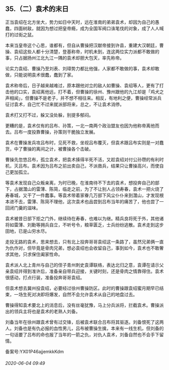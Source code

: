 ## 35.（二）袁术的末日
正当袁绍在北方坐大，势力如日中天时，远在淮南的弟弟袁术，却因为自己的愚蠢，四面树敌，就因为想过把皇帝瘾，成为全国军阀口诛笔伐的对象，成了人人喊打的过街之鼠。



本来当皇帝这个心思，谁都有，但自从曹操把汉献帝接到许县，重建大汉朝廷，曹操、袁绍这些人都十分清楚，登基称帝，时机未到，连这两位实力派都不敢做的事，只占据扬州江北九江一隅的袁术却胆大包天，率先称帝。



论实力袁绍、曹操乃至刘表、刘璋势力都比他强，人家都不敢做的事，袁术却敢做，只能说明袁术很蠢，蠢到了家。



袁术称帝后，日子越来越难过，原本跟他对立的敌人如曹操、袁绍等人，更有了打击他的口实，袁绍离他远，打不着，但曹操的徐州、豫州跟他的九江却是「鸡犬之声相闻」，但曹操不是老子，并不想不相往来。相反，有地利之便，曹操经常派兵征讨袁术，自己忙不过来就派部将来，总之，不让袁术消停。



袁术打又打不过，躲又没处躲，别提多郁闷。



更糟的是，袁术仅有的吕布、孙策，一北一南两个政治盟友也因为他称帝离他而去。吕布一度投靠曹操，孙策则干脆独立发展。



袁术在曹操发兵攻吕布时，见死不救，坐视吕布覆灭，但袁术跟吕布实则是一对蠢货，中了曹操的离间之计，被曹操各个击破。



曹操先忽悠吕布，孤立袁术，把袁术揍得半死不活，又趁袁绍对付公孙瓒的有利时机，灭吕布。袁术因为吕布之前出卖自己，不派救兵，结果只让曹操高兴，而使自己更加孤立。



等袁术发现自己众叛亲离，为时已晚，在淮南待不下去的袁术，想投奔自己的部下，占据灊山的雷薄、陈简，临走之前，为了不让别人占领寿春，袁术一把火烧了寿春城，又干了一件蠢事。等袁术带着家眷几万部下风尘仆仆来到灊山，才发现根本进不去，雷薄、陈简不理他，这次袁术也品尝到吕布当年的痛苦了，他也尝了一回闭门羹的滋味。



袁术被昔日部下拒之门外，继续待在寿春，也难以为继。精兵良将死于外，其他诸将如雷薄、刘勳等拥兵自立，不听号令，粮草匮乏，士兵纷纷逃散。袁术走到这步田地，已是山穷水尽。



走投无路的袁术，思来想去，只有北上投奔哥哥袁绍这一条路了，虽然兄弟俩一直为仇作对，但毕竟是骨肉兄弟，想必袁绍也会收留自己，事到如今，袁术也不敢奢求其他，只求保住阖家性命。



袁术派人北上青州与自己的侄子青州刺史袁谭联络，表达北归之意，袁谭在请示父亲袁绍并得到准许后，准备亲自带兵迎接，关键时刻，还是骨肉之情靠得住。袁术很感动，打点行装，准备投奔哥哥袁绍。



但袁术想去冀州投袁绍，必要经过徐州曹操防区。此时的曹操跟袁绍蜜月期早已结束，一场生死对决即将爆发，自然不会允许袁术从自己的地盘过去。



曹操得知袁术要北上的消息后，没有丝毫犹豫，马上分兵派将，拦截袁术。曹操派出的领兵主将也是袁术的老熟人刘备。



刘备当年在徐州跟袁术曾有过交锋，后被袁术联合吕布将其驱逐。刘备恨死了这两人。刘备也是有仇必报的血性男儿，吕布被曹操生擒，本来有一线生机，但刘备的一句话要了吕布的命也报了当年的一箭之仇，对仇人袁术，刘备自然也不会手下留情。



备案号:YX01P46ajjemkkKdm


###### 2020-06-04 09:49
